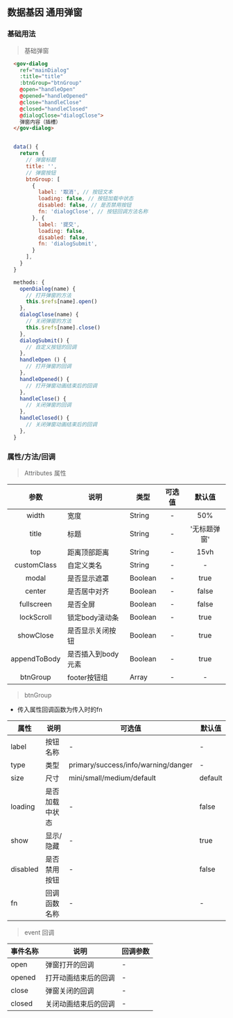 ## 数据基因 通用弹窗

### 基础用法

> 基础弹窗
``` html
  <gov-dialog
    ref="mainDialog"
    :title="title"
    :btnGroup="btnGroup"
    @open="handleOpen"
    @opened="handleOpened"
    @close="handleClose"
    @closed="handleClosed"
    @dialogClose="dialogClose">
    弹窗内容（插槽）
  </gov-dialog>
```
``` javascript

  data() {
    return {
      // 弹窗标题
      title: '', 
      // 弹窗按钮
      btnGroup: [
        {
          label: '取消', // 按钮文本
          loading: false, // 按钮加载中状态
          disabled: false, // 是否禁用按钮
          fn: 'dialogClose', // 按钮回调方法名称
        }, {
          label: '提交',
          loading: false,
          disabled: false,
          fn: 'dialogSubmit',
        }
      ],
    }
  }

  methods: {
    openDialog(name) {
      // 打开弹窗的方法
      this.$refs[name].open()
    },
    dialogClose(name) {
      // 关闭弹窗的方法
      this.$refs[name].close()
    },
    dialogSubmit() {
      // 自定义按钮的回调
    },
    handleOpen () {
      // 打开弹窗的回调
    },
    handleOpened() {
      // 打开弹窗动画结束后的回调
    },
    handleClose() {
      // 关闭弹窗的回调
    },
    handleClosed() {
      // 关闭弹窗动画结束后的回调
    },
  }
```

### 属性/方法/回调

> Attributes 属性

|参数|说明|类型|可选值|默认值|
|:--:|--|--|:--:|:--:|
|width|宽度|String|-|50%|
|title|标题|String|-|'无标题弹窗'|
|top|距离顶部距离|String|-|15vh|
|customClass|自定义类名|String|-|-|
|modal|是否显示遮罩|Boolean|-|true|
|center|是否居中对齐|Boolean|-|false|
|fullscreen|是否全屏|Boolean|-|false|
|lockScroll|锁定body滚动条|Boolean|-|true|
|showClose|是否显示关闭按钮|Boolean|-|true|
|appendToBody|是否插入到body元素|Boolean|-|true|
|btnGroup|footer按钮组|Array|-|-|

> btnGroup

- 传入属性回调函数为传入时的fn

|属性|说明|可选值|默认值|
|--|--|--|--|
|label|按钮名称|-|-|
|type|类型|primary/success/info/warning/danger|-|
|size|尺寸|mini/small/medium/default|default|
|loading|是否加载中状态|-|false|
|show|显示/隐藏|-|true|
|disabled|是否禁用按钮|-|false|
|fn|回调函数名称|-|-|

> event 回调

|事件名称|说明|回调参数|
|--|--|--|
|open|弹窗打开的回调|-|
|opened|打开动画结束后的回调|-|
|close|弹窗关闭的回调|-|
|closed|关闭动画结束后的回调|-|
